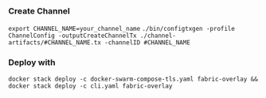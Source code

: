 ### Create Channel

`export CHANNEL_NAME=your_channel_name`
`./bin/configtxgen -profile ChannelConfig -outputCreateChannelTx ./channel-artifacts/#CHANNEL_NAME.tx -channelID #CHANNEL_NAME`

### Deploy with 

`docker stack deploy -c docker-swarm-compose-tls.yaml fabric-overlay && docker stack deploy -c cli.yaml fabric-overlay`